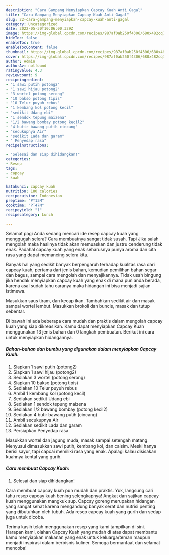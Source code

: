 ```yaml
---
description: "Cara Gampang Menyiapkan Capcay Kuah Anti Gagal"
title: "Cara Gampang Menyiapkan Capcay Kuah Anti Gagal"
slug: 22-cara-gampang-menyiapkan-capcay-kuah-anti-gagal
category: Uncategorized
date: 2022-05-30T10:06:00.329Z
image: https://img-global.cpcdn.com/recipes/987af0ab250f4306/680x482cq70/capcay-kuah-foto-resep-utama.jpg
hideToc: false
enableToc: true
enableTocContent: false
thumbnail: https://img-global.cpcdn.com/recipes/987af0ab250f4306/680x482cq70/capcay-kuah-foto-resep-utama.jpg
cover: https://img-global.cpcdn.com/recipes/987af0ab250f4306/680x482cq70/capcay-kuah-foto-resep-utama.jpg
author: Admin
authorAv: notfound
ratingvalue: 4.3
reviewcount: 9
recipeingredient:
- "1 sawi putih potong2"
- "1 sawi hijau potong2"
- "3 wortel potong serong"
- "10 bakso potong tipis"
- "10 Telur puyuh rebus"
- "1 kembang kol potong kecil"
- "sedikit Udang ebi"
- "1 sendok tepung maizena"
- "1/2 bawang bombay potong kecil2"
- "4 butir bawang putih cincang"
- "secukupnya Air"
- "sedikit Lada dan garam"
- " Penyedap rasa"
recipeinstructions:

- "Selesai dan siap dihidangkan!"
categories:
- Resep
tags:
- capcay
- kuah

katakunci: capcay kuah 
nutrition: 180 calories
recipecuisine: Indonesian
preptime: "PT13M"
cooktime: "PT47M"
recipeyield: "1"
recipecategory: Lunch

---
```



Selamat pagi Anda sedang mencari ide resep capcay kuah yang menggugah selera? Cara membuatnya sangat tidak susah. Tapi Jika salah mengolah maka hasilnya tidak akan memuaskan dan justru cenderung tidak enak. Padahal capcay kuah yang enak seharusnya punya aroma dan cita rasa yang dapat memancing selera kita.


Banyak hal yang sedikit banyak berpengaruh terhadap kualitas rasa dari capcay kuah, pertama dari jenis bahan, kemudian pemilihan bahan segar dan bagus, sampai cara mengolah dan menyajikannya. Tidak usah bingung jika hendak menyiapkan capcay kuah yang enak di mana pun anda berada, karena asal sudah tahu caranya maka hidangan ini bisa menjadi sajian istimewa.

Masukkan saus tiram, dan kecap ikan. Tambahkan sedikit air dan masak sampai wortel lembut. Masukkan brokoli dan buncis, masak dan tutup sebentar.


Di bawah ini ada beberapa cara mudah dan praktis dalam mengolah capcay kuah yang siap dikreasikan. Kamu dapat menyiapkan Capcay Kuah menggunakan 13 jenis bahan dan 0 langkah pembuatan. Berikut ini cara untuk menyiapkan hidangannya.

<!--inarticleads1-->

##### Bahan-bahan dan bumbu yang digunakan dalam menyiapkan Capcay Kuah:

1. Siapkan 1 sawi putih (potong2)
1. Siapkan 1 sawi hijau (potong2)
1. Sediakan 3 wortel (potong serong)
1. Siapkan 10 bakso (potong tipis)
1. Sediakan 10 Telur puyuh rebus
1. Ambil 1 kembang kol (potong kecil)
1. Sediakan sedikit Udang ebi
1. Sediakan 1 sendok tepung maizena
1. Sediakan 1/2 bawang bombay (potong kecil2)
1. Sediakan 4 butir bawang putih (cincang)
1. Ambil secukupnya Air
1. Sediakan sedikit Lada dan garam
1. Persiapkan  Penyedap rasa


Masukkan wortel dan jagung muda, masak sampai setengah matang. Menyusul dimasukkan sawi putih, kembang kol, dan caisim. Meski hanya berisi sayur, tapi capcai memiliki rasa yang enak. Apalagi kalau disisakan kuahnya kental yang gurih. 

<!--inarticleads2-->

##### Cara membuat Capcay Kuah:


1. Selesai dan siap dihidangkan!

Cara membuat capcay kuah pun mudah dan praktis. Yuk, langsung cari tahu resep capcay kuah bening selengkapnya! Angkat dan sajikan capcay kuah menggunakan mangkuk sup. Capcay goreng merupakan hidangan yang sangat sehat karena mengandung banyak serat dan nutrisi penting yang dibutuhkan oleh tubuh. Ada resep capcay kuah yang gurih dan sedap juga untuk dicoba. 

Terima kasih telah menggunakan resep yang kami tampilkan di sini. Harapan kami, olahan Capcay Kuah yang mudah di atas dapat membantu kamu menyiapkan makanan yang enak untuk keluarga/teman maupun menjadi inspirasi dalam berbisnis kuliner. Semoga bermanfaat dan selamat mencoba!
